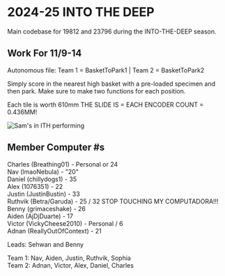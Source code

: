 # 2024-25 INTO THE DEEP
Main codebase for 19812 and 23796 during the INTO-THE-DEEP season.

## Work For 11/9-14

Autonomous file: Team 1 = BasketToPark1 | Team 2 = BasketToPark2

Simply score in the nearest high basket with a pre-loaded specimen and then park. Make sure to make two functions for each position.

Each tile is worth 610mm
THE SLIDE IS = EACH ENCODER COUNT = 0.436MM!

![Sam's in ITH performing](https://assets.playbill.com/playbill-covers/7e1232ab6830bd766a5e228c844a6c33-in-the-heights-playbill-2008-02-14-web.jpg)

## Member Computer #s
Charles (Breathing01) - Personal or 24 <br>
Nav (lmaoNebula) - "20" <br>
Daniel (chillydogs1) - 35 <br>
Alex (1076351) - 22 <br>
Justin (JustinBustin) - 33 <br>
Ruthvik (Betra/Garuda) - 25 / 32 STOP TOUCHING MY COMPUTADORA!!! <br>
Benny (grimaceshake) - 26 <br>
Aiden (AjDjDuarte) - 17 <br>
Victor (VickyCheese2010) - Personal / 6 <br>
Adnan (ReallyOutOfContext) - 21 <br>

Leads: Sehwan and Benny <br>

Team 1: Nav, Aiden, Justin, Ruthvik, Sophia <br>
Team 2: Adnan, Victor, Alex, Daniel, Charles
